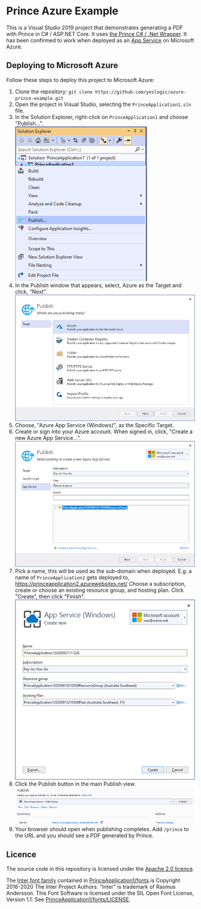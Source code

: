 Prince Azure Example
====================

This is a Visual Studio 2019 project that demonstrates generating a PDF with
Prince in C# / ASP.NET Core.  It uses [the Prince C# / .Net Wrapper][dotnet-wrapper].
It has been confirmed to work when deployed as an [App Service] on Microsoft
Azure.

## Deploying to Microsoft Azure

Follow these steps to deploy this project to Microsoft Azure:

1. Clone the repository: `git clone https://github.com/yeslogic/azure-prince-example.git`
2. Open the project in Visual Studio, selecting the `PrinceApplication1.sln` file.
3. In the Solution Explorer, right-click on `PrinceApplication1` and choose "Publish...".<br>
   ![Screenshot of menu shown when right-clicking on PrinceApplication1 in the Solytion Explorer](imgs/1-Publish....png)
4. In the Publish window that appears, select, Azure as the Target and click, "Next".<br>
   ![Screenshot of the Publish window showing a list of possible targets](imgs/2-Publish.png)
5. Choose, "Azure App Service (Windows)", as the Specific Target.
6. Create or sign into your Azure account.
   When signed in, click, "Create a new Azure App Service...".<br>
   ![Screeshot of App Service section of publishing workflow](imgs/4-Resource%20group.png)
7. Pick a name, this will be used as the sub-domain when deployed.
   E.g. a name of `PrinceApplication2` gets deployed to, https://princeapplication2.azurewebsites.net/
   Choose a subscription, create or choose an existing resource group, and hosting plan.
   Click "Create", then click "Finish".<br>
   ![Screenshot of App Service configuration window](imgs/5-Create%20app%20service.png)
8. Click the Publish button in the main Publish view.<br>
   ![Screenshot of main configuration window](imgs/6-Publish!.png)
9. Your browser should open when publishing completes. Add `/prince` to the URL
   and you should see a PDF generated by Prince.

## Licence

The source code in this repository is licensed under the [Apache 2.0 licence](LICENSE).

The [Inter font family][Inter] contained in
[PrinceApplication1/fonts](PrinceApplication1/fonts) is Copyright 2016-2020 The
Inter Project Authors. "Inter" is trademark of Rasmus Andersson.
This Font Software is licensed under the SIL
Open Font License, Version 1.1.  See
[PrinceApplication1/fonts/LICENSE](PrinceApplication1/fonts/LICENSE).

[Inter]: https://github.com/rsms/inter
[dotnet-wrapper]: https://www.princexml.com/doc/server-integration/#the-c-net-wrapper-
[App Service]: https://azure.microsoft.com/en-us/services/app-service/

